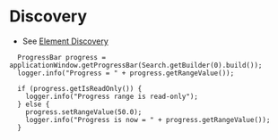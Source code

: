 # Discovery 
* See [Element Discovery](element-discovery.md)

```
  ProgressBar progress = applicationWindow.getProgressBar(Search.getBuilder(0).build());
  logger.info("Progress = " + progress.getRangeValue());

  if (progress.getIsReadOnly()) {
    logger.info("Progress range is read-only");
  } else {
    progress.setRangeValue(50.0);
    logger.info("Progress is now = " + progress.getRangeValue());
  }
```